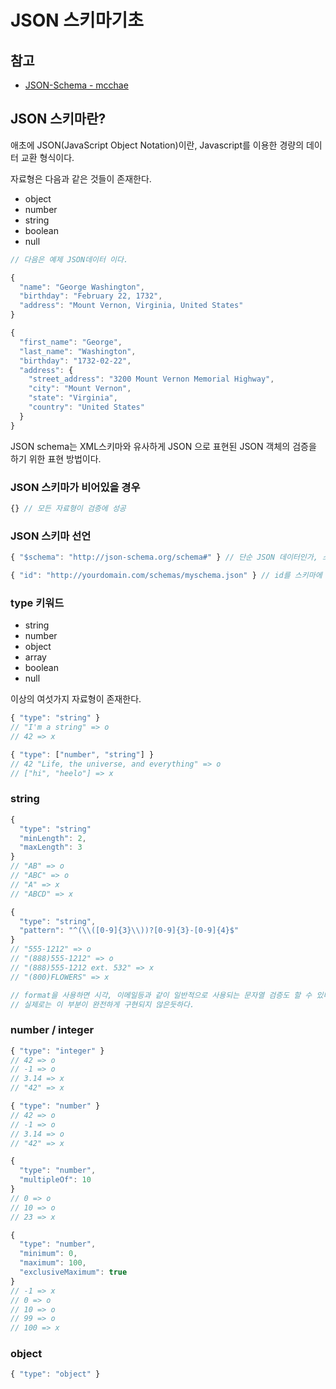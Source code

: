 # JSON 스키마기초

## 참고

- [JSON-Schema - mcchae](https://github.com/mcchae/JSON-Schema/blob/master/JSON-Schema.md)

## JSON 스키마란?

애초에 JSON(JavaScript Object Notation)이란, Javascript를 이용한 경량의 데이터 교환 형식이다.

자료형은 다음과 같은 것들이 존재한다.

- object
- number
- string
- boolean
- null

```js
// 다음은 예제 JSON데이터 이다.

{
  "name": "George Washington",
  "birthday": "February 22, 1732",
  "address": "Mount Vernon, Virginia, United States"
}

{
  "first_name": "George",
  "last_name": "Washington",
  "birthday": "1732-02-22",
  "address": {
    "street_address": "3200 Mount Vernon Memorial Highway",
    "city": "Mount Vernon",
    "state": "Virginia",
    "country": "United States"
  }
}
```

JSON schema는 XML스키마와 유사하게 JSON 으로 표현된 JSON 객체의 검증을 하기 위한 표현 방법이다.

### JSON 스키마가 비어있을 경우

```js
{} // 모든 자료형이 검증에 성공
```

### JSON 스키마 선언

```js
{ "$schema": "http://json-schema.org/schema#" } // 단순 JSON 데이터인가, 스키마인가 확인

{ "id": "http://yourdomain.com/schemas/myschema.json" } // id를 스키마에 고유하게 지정 가능. 각각은 공유 URL을 지정.
```

### type 키워드

- string
- number
- object
- array
- boolean
- null

이상의 여섯가지 자료형이 존재한다.

```js
{ "type": "string" }
// "I'm a string" => o
// 42 => x

{ "type": ["number", "string"] }
// 42 "Life, the universe, and everything" => o
// ["hi", "heelo"] => x
```

### string

```js
{
  "type": "string"
  "minLength": 2,
  "maxLength": 3
}
// "AB" => o
// "ABC" => o
// "A" => x
// "ABCD" => x

{
  "type": "string",
  "pattern": "^(\\([0-9]{3}\\))?[0-9]{3}-[0-9]{4}$"
}
// "555-1212" => o
// "(888)555-1212" => o
// "(888)555-1212 ext. 532" => x
// "(800)FLOWERS" => x

// format을 사용하면 시각, 이메일등과 같이 일반적으로 사용되는 문자열 검증도 할 수 있다.
// 실제로는 이 부분이 완전하게 구현되지 않은듯하다.
```

### number / integer

```js
{ "type": "integer" }
// 42 => o
// -1 => o
// 3.14 => x
// "42" => x

{ "type": "number" }
// 42 => o
// -1 => o
// 3.14 => o
// "42" => x

{
  "type": "number",
  "multipleOf": 10
}
// 0 => o
// 10 => o
// 23 => x

{
  "type": "number",
  "minimum": 0,
  "maximum": 100,
  "exclusiveMaximum": true
}
// -1 => x
// 0 => o
// 10 => o
// 99 => o
// 100 => x

```

### object

```js
{ "type": "object" }
```
